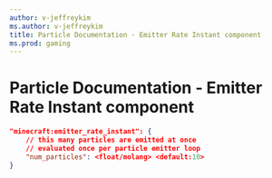 ```yaml
---
author: v-jeffreykim
ms.author: v-jeffreykim
title: Particle Documentation - Emitter Rate Instant component
ms.prod: gaming
---
```


# Particle Documentation - Emitter Rate Instant component

```json
"minecraft:emitter_rate_instant": {
    // this many particles are emitted at once
    // evaluated once per particle emitter loop
    "num_particles": <float/molang> <default:10>
}
```
